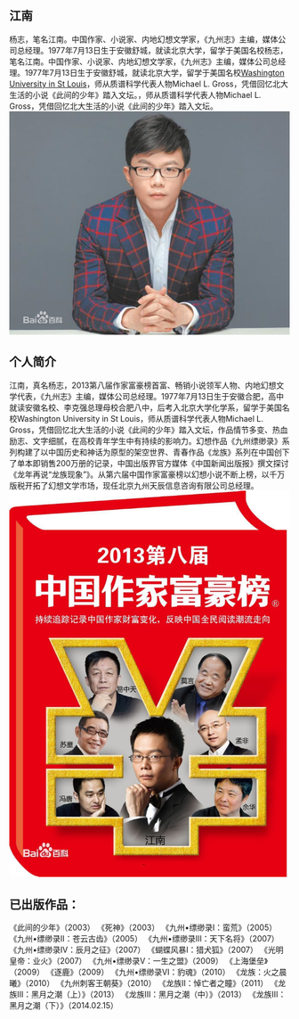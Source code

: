 ## 江南
杨志，笔名江南。中国作家、小说家、内地幻想文学家，《九州志》主编，媒体公司总经理。1977年7月13日生于安徽舒城，就读北京大学，留学于美国名校杨志，笔名江南。中国作家、小说家、内地幻想文学家，《九州志》主编，媒体公司总经理。1977年7月13日生于安徽舒城，就读北京大学，留学于美国名校[Washington University in St Louis](https://baike.baidu.com/item/%E5%9C%A3%E8%B7%AF%E6%98%93%E6%96%AF%E5%8D%8E%E7%9B%9B%E9%A1%BF%E5%A4%A7%E5%AD%A6/4164281?fr=aladdin&fromid=12017579&fromtitle=washington+university+in+st+louis)，师从质谱科学代表人物Michael L. Gross，凭借回忆北大生活的小说《此间的少年》踏入文坛。，师从质谱科学代表人物Michael L. Gross，凭借回忆北大生活的小说《此间的少年》踏入文坛。
![91ef76c6a7efce1b591c4243a551f3deb48f6500.jpg](91ef76c6a7efce1b591c4243a551f3deb48f6500.jpg)


## 个人简介
江南，真名杨志，2013第八届作家富豪榜首富、畅销小说领军人物、内地幻想文学代表，《九州志》主编，媒体公司总经理。1977年7月13日生于安徽合肥，高中就读安徽名校、李克强总理母校合肥八中，后考入北京大学化学系，留学于美国名校Washington University in St Louis，师从质谱科学代表人物Michael L. Gross，凭借回忆北大生活的小说《此间的少年》踏入文坛，作品情节多变、热血励志、文字细腻，在高校青年学生中有持续的影响力。幻想作品《九州缥缈录》系列构建了以中国历史和神话为原型的架空世界、青春作品《龙族》系列在中国创下了单本即销售200万册的记录，中国出版界官方媒体《中国新闻出版报》撰文探讨《龙年再说“龙族现象”》。从第六届中国作家富豪榜以幻想小说不断上榜，以千万版税开拓了幻想文学市场，现任北京九州天辰信息咨询有限公司总经理。
![d009b3de9c82d15881f735e7820a19d8bc3e426a.jpg](d009b3de9c82d15881f735e7820a19d8bc3e426a.jpg)


## 已出版作品：
《此间的少年》（2003）
《死神》（2003）
《九州•缥缈录Ⅰ：蛮荒》（2005）
《九州•缥缈录Ⅱ：苍云古齿》（2005）
《九州•缥缈录Ⅲ：天下名将》（2007）
《九州•缥缈录Ⅳ：辰月之征》（2007）
《蝴蝶风暴Ⅰ：猎犬狐》（2007）
《光明皇帝：业火》（2007）
《九州•缥缈录Ⅴ：一生之盟》（2009）
《上海堡垒》（2009）
《逐鹿》（2009）
《九州•缥缈录Ⅵ：豹魂》（2010） 
《龙族：火之晨曦》（2010）
《九州刺客王朝葵》（2010）
《龙族Ⅱ：悼亡者之瞳》（2011）
《龙族Ⅲ：黑月之潮（上）》（2013）
《龙族Ⅲ：黑月之潮（中）》（2013）
《龙族Ⅲ：黑月之潮（下）》（2014.02.15）
